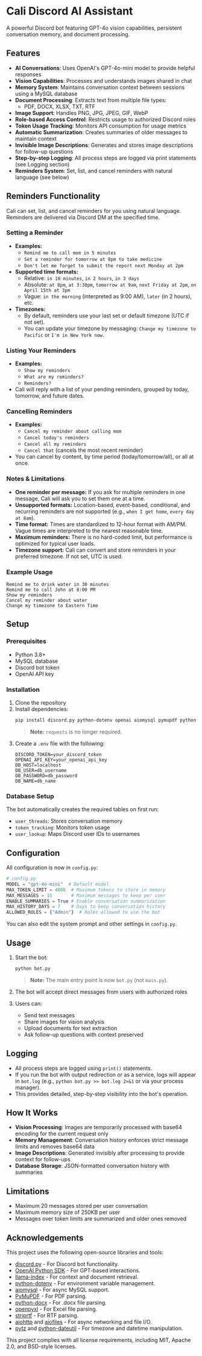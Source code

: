 # Cali Discord AI Assistant

A powerful Discord bot featuring GPT-4o vision capabilities, persistent conversation memory, and document processing.

## Features

- **AI Conversations**: Uses OpenAI's GPT-4o-mini model to provide helpful responses
- **Vision Capabilities**: Processes and understands images shared in chat
- **Memory System**: Maintains conversation context between sessions using a MySQL database
- **Document Processing**: Extracts text from multiple file types:
  - PDF, DOCX, XLSX, TXT, RTF
- **Image Support**: Handles PNG, JPG, JPEG, GIF, WebP
- **Role-based Access Control**: Restricts usage to authorized Discord roles
- **Token Usage Tracking**: Monitors API consumption for usage metrics
- **Automatic Summarization**: Creates summaries of older messages to maintain context
- **Invisible Image Descriptions**: Generates and stores image descriptions for follow-up questions
- **Step-by-step Logging**: All process steps are logged via print statements (see Logging section)
- **Reminders System**: Set, list, and cancel reminders with natural language (see below)

## Reminders Functionality

Cali can set, list, and cancel reminders for you using natural language. Reminders are delivered via Discord DM at the specified time.

### Setting a Reminder
- **Examples:**
  - `Remind me to call mom in 5 minutes`
  - `Set a reminder for tomorrow at 8pm to take medicine`
  - `Don't let me forget to submit the report next Monday at 2pm`
- **Supported time formats:**
  - Relative: `in 10 minutes`, `in 2 hours`, `in 3 days`
  - Absolute: `at 8pm`, `at 3:30pm`, `tomorrow at 9am`, `next Friday at 2pm`, `on April 15th at 3pm`
  - Vague: `in the morning` (interpreted as 9:00 AM), `later` (in 2 hours), etc.
- **Timezones:**
  - By default, reminders use your last set or default timezone (UTC if not set).
  - You can update your timezone by messaging: `Change my timezone to Pacific` or `I'm in New York now`.

### Listing Your Reminders
- **Examples:**
  - `Show my reminders`
  - `What are my reminders?`
  - `Reminders?`
- Cali will reply with a list of your pending reminders, grouped by today, tomorrow, and future dates.

### Cancelling Reminders
- **Examples:**
  - `Cancel my reminder about calling mom`
  - `Cancel today's reminders`
  - `Cancel all my reminders`
  - `Cancel that` (cancels the most recent reminder)
- You can cancel by content, by time period (today/tomorrow/all), or all at once.

### Notes & Limitations
- **One reminder per message:** If you ask for multiple reminders in one message, Cali will ask you to set them one at a time.
- **Unsupported formats:** Location-based, event-based, conditional, and recurring reminders are not supported (e.g., `when I get home`, `every day at 8am`).
- **Time format:** Times are standardized to 12-hour format with AM/PM. Vague times are interpreted to the nearest reasonable time.
- **Maximum reminders:** There is no hard-coded limit, but performance is optimized for typical user loads.
- **Timezone support:** Cali can convert and store reminders in your preferred timezone. If not set, UTC is used.

### Example Usage
```
Remind me to drink water in 30 minutes
Remind me to call John at 8:00 PM
Show my reminders
Cancel my reminder about water
Change my timezone to Eastern Time
```

## Setup

### Prerequisites

- Python 3.8+
- MySQL database
- Discord bot token
- OpenAI API key

### Installation

1. Clone the repository
2. Install dependencies:
   ```bash
   pip install discord.py python-dotenv openai aiomysql pymupdf python-docx openpyxl llama-index striprtf aiohttp aiofiles
   ```
   > **Note:** `requests` is no longer required.
3. Create a `.env` file with the following:
   ```
   DISCORD_TOKEN=your_discord_token
   OPENAI_API_KEY=your_openai_api_key
   DB_HOST=localhost
   DB_USER=db_username
   DB_PASSWORD=db_password
   DB_NAME=db_name
   ```

### Database Setup

The bot automatically creates the required tables on first run:
- `user_threads`: Stores conversation memory
- `token_tracking`: Monitors token usage
- `user_lookup`: Maps Discord user IDs to usernames

## Configuration

All configuration is now in `config.py`:

```python
# config.py
MODEL = "gpt-4o-mini"  # Default model
MAX_TOKEN_LIMIT = 4000  # Maximum tokens to store in memory
MAX_MESSAGES = 15       # Maximum messages to keep per user
ENABLE_SUMMARIES = True # Enable conversation summarization
MAX_HISTORY_DAYS = 7    # Days to keep conversation history
ALLOWED_ROLES = {"Admin"}  # Roles allowed to use the bot
```

You can also edit the system prompt and other settings in `config.py`.

## Usage

1. Start the bot:
   ```bash
   python bot.py
   ```
   > **Note:** The main entry point is now `bot.py` (not `main.py`).

2. The bot will accept direct messages from users with authorized roles
3. Users can:
   - Send text messages
   - Share images for vision analysis
   - Upload documents for text extraction
   - Ask follow-up questions with context preserved

## Logging

- All process steps are logged using `print()` statements.
- If you run the bot with output redirection or as a service, logs will appear in `bot.log` (e.g., `python bot.py >> bot.log 2>&1` or via your process manager).
- This provides detailed, step-by-step visibility into the bot's operation.

## How It Works

- **Vision Processing**: Images are temporarily processed with base64 encoding for the current request only
- **Memory Management**: Conversation history enforces strict message limits and removes base64 data
- **Image Descriptions**: Generated invisibly after processing to provide context for follow-ups
- **Database Storage**: JSON-formatted conversation history with summaries

## Limitations

- Maximum 20 messages stored per user conversation
- Maximum memory size of 250KB per user
- Messages over token limits are summarized and older ones removed

## Acknowledgements

This project uses the following open-source libraries and tools:

- [discord.py](https://github.com/Rapptz/discord.py) - For Discord bot functionality.
- [OpenAI Python SDK](https://github.com/openai/openai-python) - For GPT-based interactions.
- [llama-index](https://github.com/jerryjliu/llama_index) - For context and document retrieval.
- [python-dotenv](https://github.com/theskumar/python-dotenv) - For environment variable management.
- [aiomysql](https://github.com/aio-libs/aiomysql) - For async MySQL support.
- [PyMuPDF](https://github.com/pymupdf/PyMuPDF) - For PDF parsing.
- [python-docx](https://github.com/python-openxml/python-docx) - For .docx file parsing.
- [openpyxl](https://github.com/chronossc/openpyxl) - For Excel file parsing.
- [striprtf](https://github.com/iarna/striprtf) - For RTF parsing.
- [aiohttp](https://github.com/aio-libs/aiohttp) and [aiofiles](https://github.com/Tinche/aiofiles) - For async networking and file I/O.
- [pytz](https://github.com/stub42/pytz) and [python-dateutil](https://github.com/dateutil/dateutil) - For timezone and datetime manipulation.

This project complies with all license requirements, including MIT, Apache 2.0, and BSD-style licenses.

